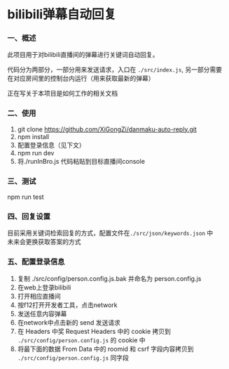 # bilibili弹幕自动回复

### 一、概述

此项目用于对bilibili直播间的弹幕进行关键词自动回复。  

代码分为两部分，一部分用来发送请求，入口在  `./src/index.js`, 另一部分需要在对应房间里的控制台内运行（用来获取最新的弹幕）  

正在写关于本项目是如何工作的相关文档  

### 二、使用

1. git clone https://github.com/XiGongZi/danmaku-auto-reply.git
2. npm install
3. 配置登录信息（见下文）
4. npm run dev
5. 将./runInBro.js 代码粘贴到目标直播间console



### 三、测试


npm run test


### 四、回复设置

目前采用关键词检索回复的方式，配置文件在`./src/json/keywords.json` 中  
未来会更换获取答案的方式


### 五、配置登录信息


1. 复制 ./src/config/person.config.js.bak 并命名为 person.config.js
2. 在web上登录bilibili
3. 打开相应直播间
4. 按f12打开开发者工具，点击network
5. 发送任意内容弹幕
6. 在network中点击新的 send 发送请求
7. 在 Headers 中奖 Request Headers 中的 cookie 拷贝到 `./src/config/person.config.js` 的 cookie 中
8. 将最下面的数据 From Data 中的 roomid 和 csrf 字段内容拷贝到 `./src/config/person.config.js` 同字段